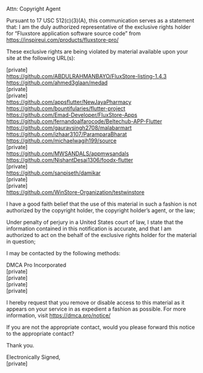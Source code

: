 Attn: Copyright Agent

Pursuant to 17 USC 512(c)(3)(A), this communication serves as a statement that: I am the duly authorized representative of the exclusive rights holder for “Fluxstore application software source code” from https://inspireui.com/products/fluxstore-pro/

These exclusive rights are being violated by material available upon your site at the following URL(s):

[private]  
https://github.com/ABDULRAHMANBAYO/FluxStore-listing-1.4.3  
https://github.com/ahmed3glaan/medad  
[private]  
[private]  
https://github.com/appsflutter/NewJayaPharmacy  
https://github.com/bountifularies/flutter-project  
https://github.com/Emad-Developer/FluxStore-Apps  
https://github.com/fernandoalfarocode/Beltechub-APP-Flutter  
https://github.com/gauravsingh2708/malabarmart  
https://github.com/izhaar3107/ParamparaBharat  
https://github.com/michaelwagih199/source  
[private]  
https://github.com/MWSANDALS/appmwsandals  
https://github.com/NishantDesai1306/foodx-flutter  
[private]  
https://github.com/sanpiseth/damikar  
[private]  
[private]  
https://github.com/WinStore-Organization/testwinstore

I have a good faith belief that the use of this material in such a fashion is not authorized by the copyright holder, the copyright holder’s agent, or the law;

Under penalty of perjury in a United States court of law, I state that the information contained in this notification is accurate, and that I am authorized to act on the behalf of the exclusive rights holder for the material in question;

I may be contacted by the following methods:

DMCA Pro Incorporated  
[private]  
[private]  
[private]  
[private]  

I hereby request that you remove or disable access to this material as it appears on your service in as expedient a fashion as possible. For more information, visit https://dmca.pro/notice/

If you are not the appropriate contact, would you please forward this notice to the appropriate contact?

Thank you.

Electronically Signed,  
[private]

